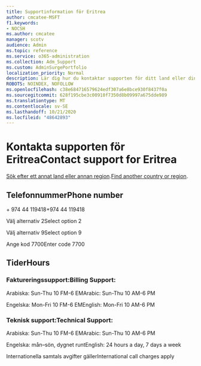 ```yaml
---
title: Supportinformation för Eritrea
author: cmcatee-MSFT
f1.keywords:
- NOCSH
ms.author: cmcatee
manager: scotv
audience: Admin
ms.topic: reference
ms.service: o365-administration
ms.collection: Adm_Support
ms.custom: AdminSurgePortfolio
localization_priority: Normal
description: Lär dig hur du kontaktar supporten för ditt land eller din region.
ROBOTS: NOINDEX, NOFOLLOW
ms.openlocfilehash: c38e684716579624edf307a6e8bce930f8437f0a
ms.sourcegitcommit: 628f195cbe3c00910f7350d8b09997a675dde989
ms.translationtype: MT
ms.contentlocale: sv-SE
ms.lasthandoff: 10/21/2020
ms.locfileid: "48642893"
---
```

# <a name="contact-support-for-eritrea"></a><span data-ttu-id="38d54-103">Kontakta supporten för Eritrea</span><span class="sxs-lookup"><span data-stu-id="38d54-103">Contact support for Eritrea</span></span>

<span data-ttu-id="38d54-104">[Sök efter ett annat land eller annan region](../contact-support-for-business-products.md).</span><span class="sxs-lookup"><span data-stu-id="38d54-104">[Find another country or region](../contact-support-for-business-products.md).</span></span>

## <a name="phone-number"></a><span data-ttu-id="38d54-105">Telefonnummer</span><span class="sxs-lookup"><span data-stu-id="38d54-105">Phone number</span></span>
<span data-ttu-id="38d54-106">+ 974 44 119418</span><span class="sxs-lookup"><span data-stu-id="38d54-106">+974 44 119418</span></span>

<span data-ttu-id="38d54-107">Välj alternativ 2</span><span class="sxs-lookup"><span data-stu-id="38d54-107">Select option 2</span></span>

<span data-ttu-id="38d54-108">Välj alternativ 9</span><span class="sxs-lookup"><span data-stu-id="38d54-108">Select option 9</span></span>

<span data-ttu-id="38d54-109">Ange kod 7700</span><span class="sxs-lookup"><span data-stu-id="38d54-109">Enter code 7700</span></span>

## <a name="hours"></a><span data-ttu-id="38d54-110">Tider</span><span class="sxs-lookup"><span data-stu-id="38d54-110">Hours</span></span>
### <a name="billing-support"></a><span data-ttu-id="38d54-111">Faktureringssupport:</span><span class="sxs-lookup"><span data-stu-id="38d54-111">Billing Support:</span></span>

<span data-ttu-id="38d54-112">Arabiska: Sun-Thu 10 FM-6 EM</span><span class="sxs-lookup"><span data-stu-id="38d54-112">Arabic: Sun-Thu 10 AM-6 PM</span></span>

<span data-ttu-id="38d54-113">Engelska: Mon-Fri 10 FM-6 EM</span><span class="sxs-lookup"><span data-stu-id="38d54-113">English: Mon-Fri 10 AM-6 PM</span></span>

### <a name="technical-support"></a><span data-ttu-id="38d54-114">Teknisk support:</span><span class="sxs-lookup"><span data-stu-id="38d54-114">Technical Support:</span></span>

<span data-ttu-id="38d54-115">Arabiska: Sun-Thu 10 FM-6 EM</span><span class="sxs-lookup"><span data-stu-id="38d54-115">Arabic: Sun-Thu 10 AM-6 PM</span></span>

<span data-ttu-id="38d54-116">Engelska: mån–sön, dygnet runt</span><span class="sxs-lookup"><span data-stu-id="38d54-116">English: 24 hours a day, 7 days a week</span></span>

<span data-ttu-id="38d54-117">Internationella samtals avgifter gäller</span><span class="sxs-lookup"><span data-stu-id="38d54-117">International call charges apply</span></span>
